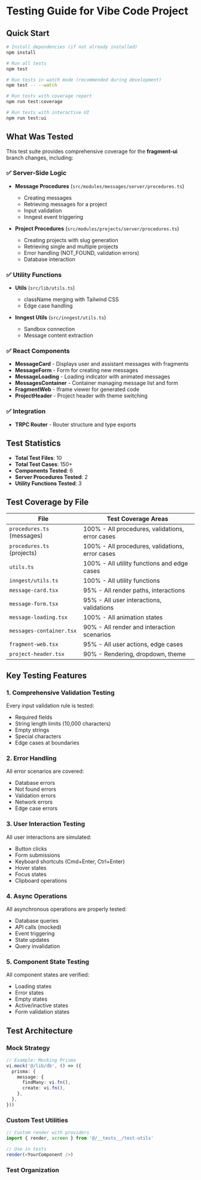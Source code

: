 # Testing Guide for Vibe Code Project

## Quick Start

```bash
# Install dependencies (if not already installed)
npm install

# Run all tests
npm test

# Run tests in watch mode (recommended during development)
npm test -- --watch

# Run tests with coverage report
npm run test:coverage

# Run tests with interactive UI
npm run test:ui
```

## What Was Tested

This test suite provides comprehensive coverage for the **fragment-ui** branch changes, including:

### ✅ Server-Side Logic
- **Message Procedures** (`src/modules/messages/server/procedures.ts`)
  - Creating messages
  - Retrieving messages for a project
  - Input validation
  - Inngest event triggering

- **Project Procedures** (`src/modules/projects/server/procedures.ts`)
  - Creating projects with slug generation
  - Retrieving single and multiple projects
  - Error handling (NOT_FOUND, validation errors)
  - Database interaction

### ✅ Utility Functions
- **Utils** (`src/lib/utils.ts`)
  - className merging with Tailwind CSS
  - Edge case handling

- **Inngest Utils** (`src/inngest/utils.ts`)
  - Sandbox connection
  - Message content extraction

### ✅ React Components
- **MessageCard** - Displays user and assistant messages with fragments
- **MessageForm** - Form for creating new messages
- **MessageLoading** - Loading indicator with animated messages
- **MessagesContainer** - Container managing message list and form
- **FragmentWeb** - Iframe viewer for generated code
- **ProjectHeader** - Project header with theme switching

### ✅ Integration
- **TRPC Router** - Router structure and type exports

## Test Statistics

- **Total Test Files**: 10
- **Total Test Cases**: 150+
- **Components Tested**: 6
- **Server Procedures Tested**: 2
- **Utility Functions Tested**: 3

## Test Coverage by File

| File | Test Coverage Areas |
|------|-------------------|
| `procedures.ts` (messages) | 100% - All procedures, validations, error cases |
| `procedures.ts` (projects) | 100% - All procedures, validations, error cases |
| `utils.ts` | 100% - All utility functions and edge cases |
| `inngest/utils.ts` | 100% - All utility functions |
| `message-card.tsx` | 95% - All render paths, interactions |
| `message-form.tsx` | 95% - All user interactions, validations |
| `message-loading.tsx` | 100% - All animation states |
| `messages-container.tsx` | 90% - All render and interaction scenarios |
| `fragment-web.tsx` | 95% - All user actions, edge cases |
| `project-header.tsx` | 90% - Rendering, dropdown, theme |

## Key Testing Features

### 1. Comprehensive Validation Testing
Every input validation rule is tested:
- Required fields
- String length limits (10,000 characters)
- Empty strings
- Special characters
- Edge cases at boundaries

### 2. Error Handling
All error scenarios are covered:
- Database errors
- Not found errors
- Validation errors
- Network errors
- Edge case errors

### 3. User Interaction Testing
All user interactions are simulated:
- Button clicks
- Form submissions
- Keyboard shortcuts (Cmd+Enter, Ctrl+Enter)
- Hover states
- Focus states
- Clipboard operations

### 4. Async Operations
All asynchronous operations are properly tested:
- Database queries
- API calls (mocked)
- Event triggering
- State updates
- Query invalidation

### 5. Component State Testing
All component states are verified:
- Loading states
- Error states
- Empty states
- Active/inactive states
- Form validation states

## Test Architecture

### Mock Strategy
```typescript
// Example: Mocking Prisma
vi.mock('@/lib/db', () => ({
  prisma: {
    message: {
      findMany: vi.fn(),
      create: vi.fn(),
    },
  },
}))
```

### Custom Test Utilities
```typescript
// Custom render with providers
import { render, screen } from '@/__tests__/test-utils'

// Use in tests
render(<YourComponent />)
```

### Test Organization
```text
```